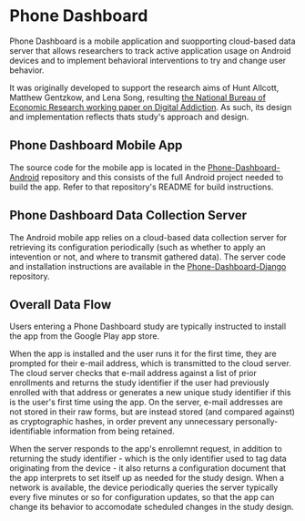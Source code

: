 # Phone Dashboard

Phone Dashboard is a mobile application and suopporting cloud-based data server that allows researchers to track active application usage on Android devices and to implement behavioral interventions to try and change user behavior.

It was originally developed to support the research aims of Hunt Allcott, Matthew Gentzkow, and Lena Song, resulting [the National Bureau of Economic Research working paper on Digital Addiction](https://www.nber.org/papers/w28936). As such, its design and implementation reflects thats study's approach and design.

## Phone Dashboard Mobile App

The source code for the mobile app is located in the [Phone-Dashboard-Android](https://github.com/lenasong/Phone-Dashboard-Android) repository and this consists of the full Android project needed to build the app. Refer to that repository's README for build instructions.

## Phone Dashboard Data Collection Server

The Android mobile app relies on a cloud-based data collection server for retrieving its configuration periodically (such as whether to apply an intevention or not, and where to transmit gathered data). The server code and installation instructions are available in the [Phone-Dashboard-Django](https://github.com/lenasong/Phone-Dashboard-Django) repository.

## Overall Data Flow

Users entering a Phone Dashboard study are typically instructed to install the app from the Google Play app store.

When the app is installed and the user runs it for the first time, they are prompted for their e-mail address, which is transmitted to the cloud server. The cloud server checks that e-mail address against a list of prior enrollments and returns the study identifier if the user had previously enrolled with that address or generates a new unique study identifier if this is the user's first time using the app. On the server, e-mail addresses are not stored in their raw forms, but are instead stored (and compared against) as cryptographic hashes, in order prevent any unnecessary personally-identifiable information from being retained.

When the server responds to the app's enrollemnt request, in addition to returning the study identifier - which is the only identifier used to tag data originating from the device - it also returns a configuration document that the app interprets to set itself up as needed for the study design. When a network is available, the device periodically queries the server typically every five minutes or so for configuration updates, so that the app can change its behavior to accomodate scheduled changes in the study design.


